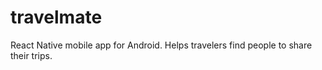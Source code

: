 # travelmate
React Native mobile app for Android. Helps travelers find people to share their trips.
